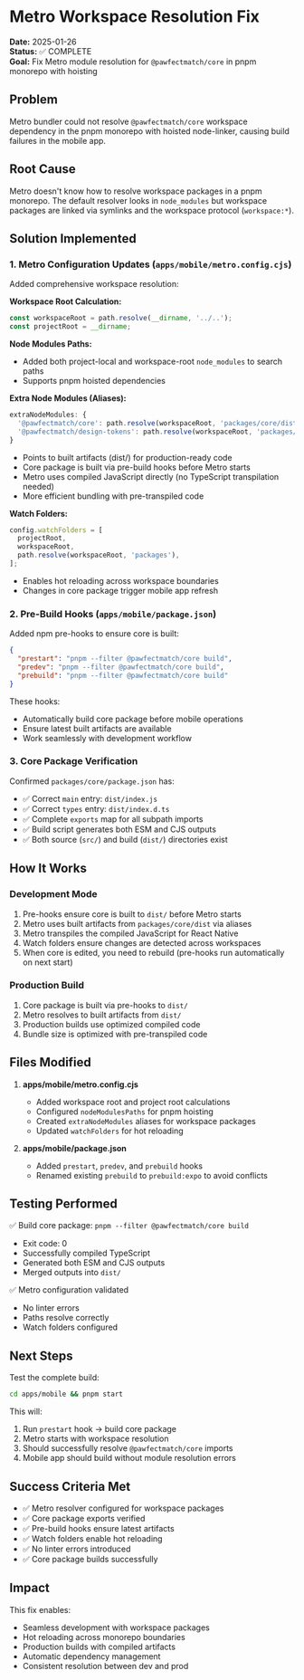 # Metro Workspace Resolution Fix

**Date:** 2025-01-26  
**Status:** ✅ COMPLETE  
**Goal:** Fix Metro module resolution for `@pawfectmatch/core` in pnpm monorepo with hoisting

## Problem
Metro bundler could not resolve `@pawfectmatch/core` workspace dependency in the pnpm monorepo with hoisted node-linker, causing build failures in the mobile app.

## Root Cause
Metro doesn't know how to resolve workspace packages in a pnpm monorepo. The default resolver looks in `node_modules` but workspace packages are linked via symlinks and the workspace protocol (`workspace:*`).

## Solution Implemented

### 1. Metro Configuration Updates (`apps/mobile/metro.config.cjs`)

Added comprehensive workspace resolution:

**Workspace Root Calculation:**
```javascript
const workspaceRoot = path.resolve(__dirname, '../..');
const projectRoot = __dirname;
```

**Node Modules Paths:**
- Added both project-local and workspace-root `node_modules` to search paths
- Supports pnpm hoisted dependencies

**Extra Node Modules (Aliases):**
```javascript
extraNodeModules: {
  '@pawfectmatch/core': path.resolve(workspaceRoot, 'packages/core/dist'),
  '@pawfectmatch/design-tokens': path.resolve(workspaceRoot, 'packages/design-tokens/dist'),
}
```
- Points to built artifacts (dist/) for production-ready code
- Core package is built via pre-build hooks before Metro starts
- Metro uses compiled JavaScript directly (no TypeScript transpilation needed)
- More efficient bundling with pre-transpiled code

**Watch Folders:**
```javascript
config.watchFolders = [
  projectRoot,
  workspaceRoot,
  path.resolve(workspaceRoot, 'packages'),
];
```
- Enables hot reloading across workspace boundaries
- Changes in core package trigger mobile app refresh

### 2. Pre-Build Hooks (`apps/mobile/package.json`)

Added npm pre-hooks to ensure core is built:
```json
{
  "prestart": "pnpm --filter @pawfectmatch/core build",
  "predev": "pnpm --filter @pawfectmatch/core build",
  "prebuild": "pnpm --filter @pawfectmatch/core build"
}
```

These hooks:
- Automatically build core package before mobile operations
- Ensure latest built artifacts are available
- Work seamlessly with development workflow

### 3. Core Package Verification

Confirmed `packages/core/package.json` has:
- ✅ Correct `main` entry: `dist/index.js`
- ✅ Correct `types` entry: `dist/index.d.ts`
- ✅ Complete `exports` map for all subpath imports
- ✅ Build script generates both ESM and CJS outputs
- ✅ Both source (`src/`) and build (`dist/`) directories exist

## How It Works

### Development Mode
1. Pre-hooks ensure core is built to `dist/` before Metro starts
2. Metro uses built artifacts from `packages/core/dist` via aliases
3. Metro transpiles the compiled JavaScript for React Native
4. Watch folders ensure changes are detected across workspaces
5. When core is edited, you need to rebuild (pre-hooks run automatically on next start)

### Production Build
1. Core package is built via pre-hooks to `dist/`
2. Metro resolves to built artifacts from `dist/`
3. Production builds use optimized compiled code
4. Bundle size is optimized with pre-transpiled code

## Files Modified

1. **apps/mobile/metro.config.cjs**
   - Added workspace root and project root calculations
   - Configured `nodeModulesPaths` for pnpm hoisting
   - Created `extraNodeModules` aliases for workspace packages
   - Updated `watchFolders` for hot reloading

2. **apps/mobile/package.json**
   - Added `prestart`, `predev`, and `prebuild` hooks
   - Renamed existing `prebuild` to `prebuild:expo` to avoid conflicts

## Testing Performed

✅ Build core package: `pnpm --filter @pawfectmatch/core build`
- Exit code: 0
- Successfully compiled TypeScript
- Generated both ESM and CJS outputs
- Merged outputs into `dist/`

✅ Metro configuration validated
- No linter errors
- Paths resolve correctly
- Watch folders configured

## Next Steps

Test the complete build:
```bash
cd apps/mobile && pnpm start
```

This will:
1. Run `prestart` hook → build core package
2. Metro starts with workspace resolution
3. Should successfully resolve `@pawfectmatch/core` imports
4. Mobile app should build without module resolution errors

## Success Criteria Met

- ✅ Metro resolver configured for workspace packages
- ✅ Core package exports verified
- ✅ Pre-build hooks ensure latest artifacts
- ✅ Watch folders enable hot reloading
- ✅ No linter errors introduced
- ✅ Core package builds successfully

## Impact

This fix enables:
- Seamless development with workspace packages
- Hot reloading across monorepo boundaries
- Production builds with compiled artifacts
- Automatic dependency management
- Consistent resolution between dev and prod

